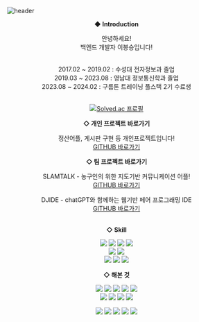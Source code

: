 ![header](https://capsule-render.vercel.app/api?type=waving&color=auto&height=200&section=header&text=LeeBongSeung&fontSize=60)

<div align=center>
  
**◆ Introduction**

안녕하세요! <br/> 백엔드 개발자 이봉승입니다!<br/>
<br/>

2017.02 ~ 2019.02 : 수성대 전자정보과 졸업 <br/>
2019.03 ~ 2023.08 : 영남대 정보통신학과 졸업 <br/>
2023.08 ~ 2024.02 : 구름톤 트레이닝 풀스택 2기 수료생 <br/>
<br/>

[![Solved.ac 프로필](http://mazassumnida.wtf/api/v2/generate_badge?boj=yui5227)](https://solved.ac/yui5227)<br>

**◇ 개인 프로젝트 바로가기**

정산어플, 게시판 구현 등 개인프로젝트입니다!<br>
[GITHUB 바로가기](https://github.com/leebongseung/goormtoon-backend-assignment?tab=readme-ov-file)<br>

**◇ 팀 프로젝트 바로가기**

SLAMTALK - 농구인의 위한 지도기반 커뮤니케이션 어플! <br>
[GITHUB 바로가기](https://github.com/SlamTalk/slam-talk-backend) <br>

DJIDE - chatGPT와 함께하는 웹기반 페어 프로그래밍 IDE <br>
[GITHUB 바로가기](https://github.com/The-Great-Sign)   <br>
<br>

**◇ Skill**

<img src="https://img.shields.io/badge/java-007396?style=for-the-badge&logo=java&logoColor=white">
<img src="https://img.shields.io/badge/mysql-4479A1?style=for-the-badge&logo=mysql&logoColor=white">
<img src="https://img.shields.io/badge/springboot-6DB33F?style=for-the-badge&logo=springboot&logoColor=white">
<img src="https://img.shields.io/badge/spring security-6DB33F?style=for-the-badge&logo=springsecurity&logoColor=white">
<br>

<img src="https://img.shields.io/badge/WebSocket-010101?style=for-the-badge&logo=socketdotio&logoColor=white">
<img src="https://img.shields.io/badge/swaager-85EA2D?style=for-the-badge&logo=swagger&logoColor=white">
<br>

<img src="https://img.shields.io/badge/-Git-F05032?style=for-the-badge&logo=git&logoColor=ffffff">
<img src="https://img.shields.io/badge/Github Actions-2088FF?style=for-the-badge&logo=githubactions&logoColor=white">
<img src="https://img.shields.io/badge/Intellij IDEA-000000?style=for-the-badge&logo=intellijidea&logoColor=white">
<br>


**◇ 해본 것**

<img src="https://img.shields.io/badge/docker-2496ED?style=for-the-badge&logo=docker&logoColor=white">
<img src="https://img.shields.io/badge/Amazon RDS-527FFF?style=for-the-badge&logo=amazonrds&logoColor=white">
<img src="https://img.shields.io/badge/Amazon EC2-FF9900?style=for-the-badge&logo=amazonec2&logoColor=white">
<img src="https://img.shields.io/badge/Amazon S3-569A31?style=for-the-badge&logo=amazons3&logoColor=white">
<img src="https://img.shields.io/badge/letsencrypt-003A70?style=for-the-badge&logo=letsencrypt&logoColor=white">
<br>
<img src="https://img.shields.io/badge/NGINX-009639?style=for-the-badge&logo=NGINX&logoColor=white">
<img src="https://img.shields.io/badge/redis-DC382D?style=for-the-badge&logo=redis&logoColor=white">
<img src="https://img.shields.io/badge/jwt-000000?style=for-the-badge&logo=JSONWebTokens&logoColor=white">
<img src="https://img.shields.io/badge/hibernate-59666C?style=for-the-badge&logo=hibernate&logoColor=white">
<br>

<img src="https://img.shields.io/badge/html5-E34F26?style=for-the-badge&logo=html5&logoColor=white"/> <img src="https://img.shields.io/badge/css3-1572B6?style=for-the-badge&logo=css3&logoColor=white"/> <img src="https://img.shields.io/badge/JavaScript-F7DF1E?style=for-the-badge&logo=JavaScript&logoColor=white"/> <img src="https://img.shields.io/badge/React-61DAFB?style=for-the-badge&logo=React&logoColor=white"/> <img src="https://img.shields.io/badge/Redux-764ABC?style=for-the-badge&logo=Redux&logoColor=white"/>


<!--
**leebongseung/leebongseung** is a ✨ _special_ ✨ repository because its `README.md` (this file) appears on your GitHub profile.

Here are some ideas to get you started:

- 🔭 I’m currently working on ...
- 🌱 I’m currently learning ...
- 👯 I’m looking to collaborate on ...
- 🤔 I’m looking for help with ...
- 💬 Ask me about ...
- 📫 How to reach me: ...
- 😄 Pronouns: ...
- ⚡ Fun fact: ...
-->
